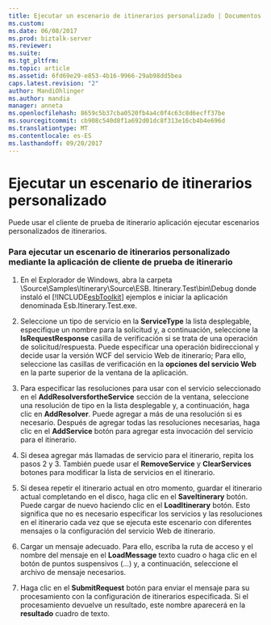 ```yaml
---
title: Ejecutar un escenario de itinerarios personalizado | Documentos de Microsoft
ms.custom: 
ms.date: 06/08/2017
ms.prod: biztalk-server
ms.reviewer: 
ms.suite: 
ms.tgt_pltfrm: 
ms.topic: article
ms.assetid: 6fd69e29-e853-4b16-9966-29ab98dd5bea
caps.latest.revision: "2"
author: MandiOhlinger
ms.author: mandia
manager: anneta
ms.openlocfilehash: 8659c5b37cba0520fb4a4c0f4c63c8d6ecff37be
ms.sourcegitcommit: cb908c540d8f1a692d01dc8f313e16cb4b4e696d
ms.translationtype: MT
ms.contentlocale: es-ES
ms.lasthandoff: 09/20/2017
---
```

# <a name="execute-a-custom-itinerary-scenario"></a>Ejecutar un escenario de itinerarios personalizado
Puede usar el cliente de prueba de itinerario aplicación ejecutar escenarios personalizados de itinerarios.  
  
### <a name="to-execute-a-custom-itinerary-scenario-using-the-itinerary-test-client-application"></a>Para ejecutar un escenario de itinerarios personalizado mediante la aplicación de cliente de prueba de itinerario  
  
1.  En el Explorador de Windows, abra la carpeta \Source\Samples\Itinerary\Source\ESB. Itinerary.Test\bin\Debug donde instaló el [!INCLUDE[esbToolkit](../includes/esbtoolkit-md.md)] ejemplos e iniciar la aplicación denominada Esb.Itinerary.Test.exe.  
  
2.  Seleccione un tipo de servicio en la **ServiceType** la lista desplegable, especifique un nombre para la solicitud y, a continuación, seleccione la **IsRequestResponse** casilla de verificación si se trata de una operación de solicitud/respuesta. Puede especificar una operación bidireccional y decide usar la versión WCF del servicio Web de itinerario; Para ello, seleccione las casillas de verificación en la **opciones del servicio Web** en la parte superior de la ventana de la aplicación.  
  
3.  Para especificar las resoluciones para usar con el servicio seleccionado en el **AddResolversfortheService** sección de la ventana, seleccione una resolución de tipo en la lista desplegable y, a continuación, haga clic en **AddResolver**. Puede agregar a más de una resolución si es necesario. Después de agregar todas las resoluciones necesarias, haga clic en el **AddService** botón para agregar esta invocación del servicio para el itinerario.  
  
4.  Si desea agregar más llamadas de servicio para el itinerario, repita los pasos 2 y 3. También puede usar el **RemoveService** y **ClearServices** botones para modificar la lista de servicios en el itinerario.  
  
5.  Si desea repetir el itinerario actual en otro momento, guardar el itinerario actual completando en el disco, haga clic en el **SaveItinerary** botón. Puede cargar de nuevo haciendo clic en el **LoadItinerary** botón. Esto significa que no es necesario especificar los servicios y las resoluciones en el itinerario cada vez que se ejecuta este escenario con diferentes mensajes o la configuración del servicio Web de itinerario.  
  
6.  Cargar un mensaje adecuado. Para ello, escriba la ruta de acceso y el nombre del mensaje en el **LoadMessage** texto cuadro o haga clic en el botón de puntos suspensivos (...) y, a continuación, seleccione el archivo de mensaje necesarios.  
  
7.  Haga clic en el **SubmitRequest** botón para enviar el mensaje para su procesamiento con la configuración de itinerarios especificada. Si el procesamiento devuelve un resultado, este nombre aparecerá en la **resultado** cuadro de texto.